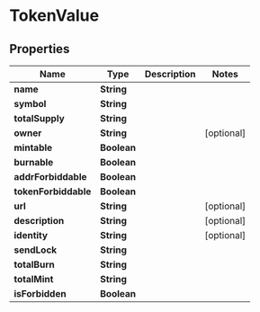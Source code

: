 
# TokenValue

## Properties
Name | Type | Description | Notes
------------ | ------------- | ------------- | -------------
**name** | **String** |  | 
**symbol** | **String** |  | 
**totalSupply** | **String** |  | 
**owner** | **String** |  |  [optional]
**mintable** | **Boolean** |  | 
**burnable** | **Boolean** |  | 
**addrForbiddable** | **Boolean** |  | 
**tokenForbiddable** | **Boolean** |  | 
**url** | **String** |  |  [optional]
**description** | **String** |  |  [optional]
**identity** | **String** |  |  [optional]
**sendLock** | **String** |  | 
**totalBurn** | **String** |  | 
**totalMint** | **String** |  | 
**isForbidden** | **Boolean** |  | 



